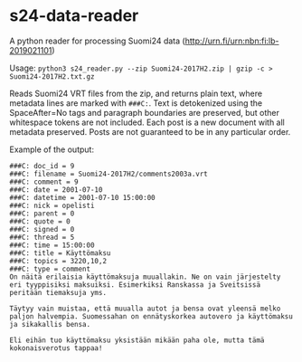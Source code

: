 # s24-data-reader
A python reader for processing Suomi24 data (http://urn.fi/urn:nbn:fi:lb-2019021101)

Usage: `python3 s24_reader.py --zip Suomi24-2017H2.zip | gzip -c > Suomi24-2017H2.txt.gz`

Reads Suomi24 VRT files from the zip, and returns plain text, where metadata lines are marked with `###C:`. Text is detokenized using the SpaceAfter=No tags and paragraph boundaries are preserved, but other whitespace tokens are not included. Each post is a new document with all metadata preserved. Posts are not guaranteed to be in any particular order.

Example of the output:
```
###C: doc_id = 9
###C: filename = Suomi24-2017H2/comments2003a.vrt
###C: comment = 9
###C: date = 2001-07-10
###C: datetime = 2001-07-10 15:00:00
###C: nick = opelisti
###C: parent = 0
###C: quote = 0
###C: signed = 0
###C: thread = 5
###C: time = 15:00:00
###C: title = Käyttömaksu
###C: topics = 3220,10,2
###C: type = comment
On näitä erilaisia käyttömaksuja muuallakin. Ne on vain järjestelty eri tyyppisiksi maksuiksi. Esimerkiksi Ranskassa ja Sveitsissä peritään tiemaksuja yms. 

Täytyy vain muistaa, että muualla autot ja bensa ovat yleensä melko paljon halvempia. Suomessahan on ennätyskorkea autovero ja käyttömaksu ja sikakallis bensa. 

Eli eihän tuo käyttömaksu yksistään mikään paha ole, mutta tämä kokonaisverotus tappaa!
```
